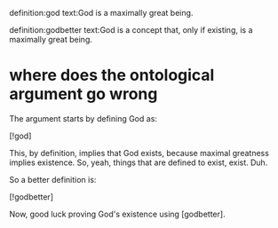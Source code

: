 definition:god
text:God is a maximally great being.

definition:godbetter
text:God is a concept that, only if existing, is a maximally great being.

# where does the ontological argument go wrong

The argument starts by defining God as:

[!god]

This, by definition, implies that God exists, because maximal greatness implies
existence.  So, yeah, things that are defined to exist, exist.  Duh.

So a better definition is:

[!godbetter]

Now, good luck proving God's existence using [godbetter].

